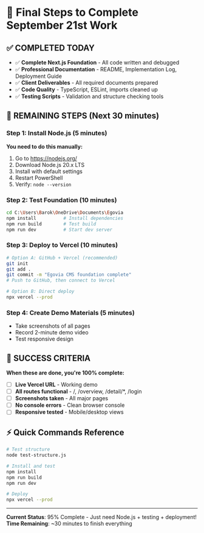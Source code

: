 # 🎯 Final Steps to Complete September 21st Work

## ✅ **COMPLETED TODAY**
- ✅ **Complete Next.js Foundation** - All code written and debugged
- ✅ **Professional Documentation** - README, Implementation Log, Deployment Guide
- ✅ **Client Deliverables** - All required documents prepared
- ✅ **Code Quality** - TypeScript, ESLint, imports cleaned up
- ✅ **Testing Scripts** - Validation and structure checking tools

## 🚀 **REMAINING STEPS (Next 30 minutes)**

### **Step 1: Install Node.js** (5 minutes)
**You need to do this manually:**
1. Go to https://nodejs.org/
2. Download Node.js 20.x LTS
3. Install with default settings
4. Restart PowerShell
5. Verify: `node --version`

### **Step 2: Test Foundation** (10 minutes)
```bash
cd C:\Users\Barok\OneDrive\Documents\Egovia
npm install          # Install dependencies
npm run build        # Test build
npm run dev          # Start dev server
```

### **Step 3: Deploy to Vercel** (10 minutes)
```bash
# Option A: GitHub + Vercel (recommended)
git init
git add .
git commit -m "Egovia CMS foundation complete"
# Push to GitHub, then connect to Vercel

# Option B: Direct deploy
npx vercel --prod
```

### **Step 4: Create Demo Materials** (5 minutes)
- Take screenshots of all pages
- Record 2-minute demo video
- Test responsive design

## 🎉 **SUCCESS CRITERIA**

**When these are done, you're 100% complete:**
- [ ] **Live Vercel URL** - Working demo
- [ ] **All routes functional** - /, /overview, /detail/*, /login  
- [ ] **Screenshots taken** - All major pages
- [ ] **No console errors** - Clean browser console
- [ ] **Responsive tested** - Mobile/desktop views

## ⚡ **Quick Commands Reference**

```bash
# Test structure
node test-structure.js

# Install and test
npm install
npm run build
npm run dev

# Deploy
npx vercel --prod
```

---

**Current Status**: 95% Complete - Just need Node.js + testing + deployment!  
**Time Remaining**: ~30 minutes to finish everything


